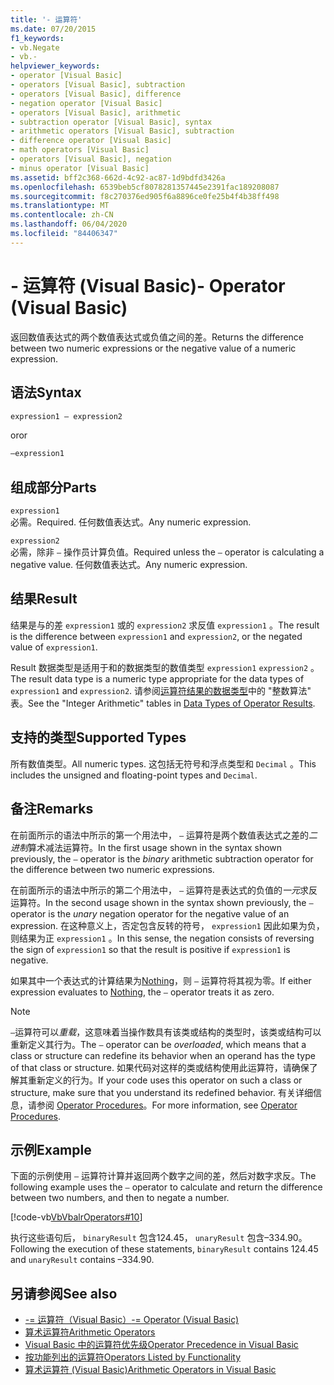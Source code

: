 ```yaml
---
title: '- 运算符'
ms.date: 07/20/2015
f1_keywords:
- vb.Negate
- vb.-
helpviewer_keywords:
- operator [Visual Basic]
- operators [Visual Basic], subtraction
- operators [Visual Basic], difference
- negation operator [Visual Basic]
- operators [Visual Basic], arithmetic
- subtraction operator [Visual Basic], syntax
- arithmetic operators [Visual Basic], subtraction
- difference operator [Visual Basic]
- math operators [Visual Basic]
- operators [Visual Basic], negation
- minus operator [Visual Basic]
ms.assetid: bff2c368-662d-4c92-ac87-1d9bdfd3426a
ms.openlocfilehash: 6539beb5cf8078281357445e2391fac189208087
ms.sourcegitcommit: f8c270376ed905f6a8896ce0fe25b4f4b38ff498
ms.translationtype: MT
ms.contentlocale: zh-CN
ms.lasthandoff: 06/04/2020
ms.locfileid: "84406347"
---
```

# <a name="--operator-visual-basic"></a><span data-ttu-id="38d76-102">- 运算符 (Visual Basic)</span><span class="sxs-lookup"><span data-stu-id="38d76-102">- Operator (Visual Basic)</span></span>
<span data-ttu-id="38d76-103">返回数值表达式的两个数值表达式或负值之间的差。</span><span class="sxs-lookup"><span data-stu-id="38d76-103">Returns the difference between two numeric expressions or the negative value of a numeric expression.</span></span>  
  
## <a name="syntax"></a><span data-ttu-id="38d76-104">语法</span><span class="sxs-lookup"><span data-stu-id="38d76-104">Syntax</span></span>  
  
```vb  
expression1 – expression2
```
  
<span data-ttu-id="38d76-105">or</span><span class="sxs-lookup"><span data-stu-id="38d76-105">or</span></span>

```vb  
–expression1  
```  
  
## <a name="parts"></a><span data-ttu-id="38d76-106">组成部分</span><span class="sxs-lookup"><span data-stu-id="38d76-106">Parts</span></span>  
 `expression1`  
 <span data-ttu-id="38d76-107">必需。</span><span class="sxs-lookup"><span data-stu-id="38d76-107">Required.</span></span> <span data-ttu-id="38d76-108">任何数值表达式。</span><span class="sxs-lookup"><span data-stu-id="38d76-108">Any numeric expression.</span></span>  
  
 `expression2`  
 <span data-ttu-id="38d76-109">必需，除非 `–` 操作员计算负值。</span><span class="sxs-lookup"><span data-stu-id="38d76-109">Required unless the `–` operator is calculating a negative value.</span></span> <span data-ttu-id="38d76-110">任何数值表达式。</span><span class="sxs-lookup"><span data-stu-id="38d76-110">Any numeric expression.</span></span>  
  
## <a name="result"></a><span data-ttu-id="38d76-111">结果</span><span class="sxs-lookup"><span data-stu-id="38d76-111">Result</span></span>  
 <span data-ttu-id="38d76-112">结果是与的差 `expression1` 或的 `expression2` 求反值 `expression1` 。</span><span class="sxs-lookup"><span data-stu-id="38d76-112">The result is the difference between `expression1` and `expression2`, or the negated value of `expression1`.</span></span>  
  
 <span data-ttu-id="38d76-113">Result 数据类型是适用于和的数据类型的数值类型 `expression1` `expression2` 。</span><span class="sxs-lookup"><span data-stu-id="38d76-113">The result data type is a numeric type appropriate for the data types of `expression1` and `expression2`.</span></span> <span data-ttu-id="38d76-114">请参阅[运算符结果的数据类型](data-types-of-operator-results.md)中的 "整数算法" 表。</span><span class="sxs-lookup"><span data-stu-id="38d76-114">See the "Integer Arithmetic" tables in [Data Types of Operator Results](data-types-of-operator-results.md).</span></span>  
  
## <a name="supported-types"></a><span data-ttu-id="38d76-115">支持的类型</span><span class="sxs-lookup"><span data-stu-id="38d76-115">Supported Types</span></span>  
 <span data-ttu-id="38d76-116">所有数值类型。</span><span class="sxs-lookup"><span data-stu-id="38d76-116">All numeric types.</span></span> <span data-ttu-id="38d76-117">这包括无符号和浮点类型和 `Decimal` 。</span><span class="sxs-lookup"><span data-stu-id="38d76-117">This includes the unsigned and floating-point types and `Decimal`.</span></span>  
  
## <a name="remarks"></a><span data-ttu-id="38d76-118">备注</span><span class="sxs-lookup"><span data-stu-id="38d76-118">Remarks</span></span>  
 <span data-ttu-id="38d76-119">在前面所示的语法中所示的第一个用法中， `–` 运算符是两个数值表达式之差的*二进制*算术减法运算符。</span><span class="sxs-lookup"><span data-stu-id="38d76-119">In the first usage shown in the syntax shown previously, the `–` operator is the *binary* arithmetic subtraction operator for the difference between two numeric expressions.</span></span>  
  
 <span data-ttu-id="38d76-120">在前面所示的语法中所示的第二个用法中， `–` 运算符是表达式的负值的*一元*求反运算符。</span><span class="sxs-lookup"><span data-stu-id="38d76-120">In the second usage shown in the syntax shown previously, the `–` operator is the *unary* negation operator for the negative value of an expression.</span></span> <span data-ttu-id="38d76-121">在这种意义上，否定包含反转的符号， `expression1` 因此如果为负，则结果为正 `expression1` 。</span><span class="sxs-lookup"><span data-stu-id="38d76-121">In this sense, the negation consists of reversing the sign of `expression1` so that the result is positive if `expression1` is negative.</span></span>  
  
 <span data-ttu-id="38d76-122">如果其中一个表达式的计算结果为[Nothing](../nothing.md)，则 `–` 运算符将其视为零。</span><span class="sxs-lookup"><span data-stu-id="38d76-122">If either expression evaluates to [Nothing](../nothing.md), the `–` operator treats it as zero.</span></span>  
  
> [!NOTE]
> <span data-ttu-id="38d76-123">`–`运算符可以*重载*，这意味着当操作数具有该类或结构的类型时，该类或结构可以重新定义其行为。</span><span class="sxs-lookup"><span data-stu-id="38d76-123">The `–` operator can be *overloaded*, which means that a class or structure can redefine its behavior when an operand has the type of that class or structure.</span></span> <span data-ttu-id="38d76-124">如果代码对这样的类或结构使用此运算符，请确保了解其重新定义的行为。</span><span class="sxs-lookup"><span data-stu-id="38d76-124">If your code uses this operator on such a class or structure, make sure that you understand its redefined behavior.</span></span> <span data-ttu-id="38d76-125">有关详细信息，请参阅 [Operator Procedures](../../programming-guide/language-features/procedures/operator-procedures.md)。</span><span class="sxs-lookup"><span data-stu-id="38d76-125">For more information, see [Operator Procedures](../../programming-guide/language-features/procedures/operator-procedures.md).</span></span>  
  
## <a name="example"></a><span data-ttu-id="38d76-126">示例</span><span class="sxs-lookup"><span data-stu-id="38d76-126">Example</span></span>  
 <span data-ttu-id="38d76-127">下面的示例使用 `–` 运算符计算并返回两个数字之间的差，然后对数字求反。</span><span class="sxs-lookup"><span data-stu-id="38d76-127">The following example uses the `–` operator to calculate and return the difference between two numbers, and then to negate a number.</span></span>  
  
 [!code-vb[VbVbalrOperators#10](~/samples/snippets/visualbasic/VS_Snippets_VBCSharp/VbVbalrOperators/VB/Class1.vb#10)]  
  
 <span data-ttu-id="38d76-128">执行这些语句后， `binaryResult` 包含124.45， `unaryResult` 包含–334.90。</span><span class="sxs-lookup"><span data-stu-id="38d76-128">Following the execution of these statements, `binaryResult` contains 124.45 and `unaryResult` contains –334.90.</span></span>  
  
## <a name="see-also"></a><span data-ttu-id="38d76-129">另请参阅</span><span class="sxs-lookup"><span data-stu-id="38d76-129">See also</span></span>

- [<span data-ttu-id="38d76-130">-= 运算符（Visual Basic）</span><span class="sxs-lookup"><span data-stu-id="38d76-130">-= Operator (Visual Basic)</span></span>](subtraction-assignment-operator.md)
- [<span data-ttu-id="38d76-131">算术运算符</span><span class="sxs-lookup"><span data-stu-id="38d76-131">Arithmetic Operators</span></span>](arithmetic-operators.md)
- [<span data-ttu-id="38d76-132">Visual Basic 中的运算符优先级</span><span class="sxs-lookup"><span data-stu-id="38d76-132">Operator Precedence in Visual Basic</span></span>](operator-precedence.md)
- [<span data-ttu-id="38d76-133">按功能列出的运算符</span><span class="sxs-lookup"><span data-stu-id="38d76-133">Operators Listed by Functionality</span></span>](operators-listed-by-functionality.md)
- [<span data-ttu-id="38d76-134">算术运算符 (Visual Basic)</span><span class="sxs-lookup"><span data-stu-id="38d76-134">Arithmetic Operators in Visual Basic</span></span>](../../programming-guide/language-features/operators-and-expressions/arithmetic-operators.md)
